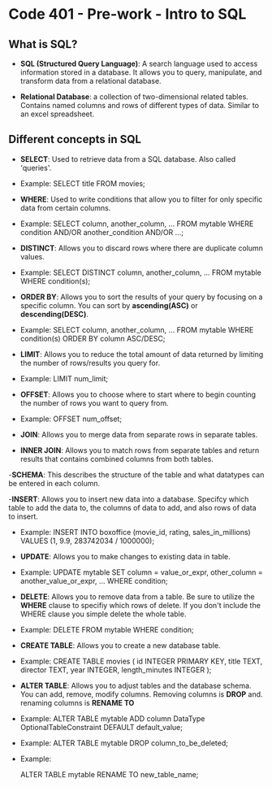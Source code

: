 # Code 401 - Pre-work - Intro to SQL


## What is SQL?

- **SQL (Structured Query Language)**: A search language used to access information stored in a database. It allows you to query, manipulate, and transform data from a relational database.

- **Relational Database**: a collection of two-dimensional related tables. Contains named columns and rows of different types of data. Similar to an excel spreadsheet.

## Different concepts in SQL

- **SELECT**: Used to retrieve data from a SQL database. Also called 'queries'.

- Example: SELECT title FROM movies;

- **WHERE**: Used to write conditions that allow you to filter for only specific data from certain columns.

- Example:
    SELECT column, another_column, …
    FROM mytable
    WHERE condition
        AND/OR another_condition
        AND/OR …;

- **DISTINCT**: Allows you to discard rows where there are duplicate column values.

- Example:
    SELECT DISTINCT column, another_column, …
    FROM mytable
    WHERE condition(s);

- **ORDER BY**: Allows you to sort the results of your query by focusing on a specific column. You can sort by **ascending(ASC)** or **descending(DESC)**.

- Example:
    SELECT column, another_column, …
    FROM mytable
    WHERE condition(s)
    ORDER BY column ASC/DESC;

- **LIMIT**: Allows you to reduce the total amount of data returned by limiting the number of rows/results you query for.

- Example:
    LIMIT num_limit;

- **OFFSET**: Allows you to choose where to start where to begin counting the number of rows you want to query from.

- Example:
    OFFSET num_offset;

- **JOIN**: Allows you to merge data from separate rows in separate tables.

- **INNER JOIN**: Allows you to match rows from separate tables and return results that contains combined columns from both tables.

-**SCHEMA**: This describes the structure of the table and what datatypes can be entered in each column.

-**INSERT**: Allows you to insert new data into a database. Specifcy which table to add the data to, the columns of data to add, and also rows of data to insert.

- Example:
    INSERT INTO boxoffice
    (movie_id, rating, sales_in_millions)
    VALUES (1, 9.9, 283742034 / 1000000);

- **UPDATE**: Allows you to make changes to existing data in table.

- Example:
    UPDATE mytable
    SET column = value_or_expr,
        other_column = another_value_or_expr,
        …
    WHERE condition;

- **DELETE**: Allows you to remove data from a table. Be sure to utilize the **WHERE** clause to specifiy which rows of delete. If you don't include the WHERE clause you simple delete the whole table.

- Example:
    DELETE FROM mytable
    WHERE condition;

- **CREATE TABLE**: Allows you to create a new database table.

- Example:
    CREATE TABLE movies (
    id INTEGER PRIMARY KEY,
    title TEXT,
    director TEXT,
    year INTEGER,
    length_minutes INTEGER
);

- **ALTER TABLE**: Allows you to adjust tables and the database schema. You can add, remove, modify columns. Removing columns is **DROP** and. renaming columns is **RENAME TO**

- Example:
    ALTER TABLE mytable
    ADD column DataType OptionalTableConstraint
    DEFAULT default_value;

- Example: 
    ALTER TABLE mytable
   DROP column_to_be_deleted;

- Example:

    ALTER TABLE mytable
    RENAME TO new_table_name;

